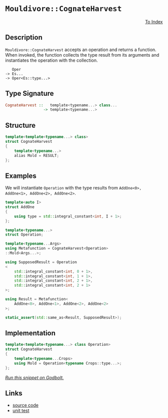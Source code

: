 <!-- Copyright 2024 Feng Mofan
SPDX-License-Identifier: Apache-2.0 -->

# `Mouldivore::CognateHarvest`

<p style='text-align: right;'><a href="../../../facilities/metafunctions.md#mouldivore-cognate-harvest">To Index</a></p>

## Description

`Mouldivore::CognateHarvest` accepts an operation and returns a function.
When invoked, the function collects the type result from its arguments and instantiates the operation with the collection.

<pre><code>   Oper
-> Es...
-> Oper&lt;Es::type...&gt;</code></pre>

## Type Signature

```Haskell
CognateHarvest ::   template<typename...> class...
                 -> template<typename...>
```

## Structure

```C++
template<template<typename...> class>
struct CognateHarvest
{
    template<typename...>
    alias Mold = RESULT;
};
```

## Examples

We will instantiate `Operation` with the type results from `AddOne<0>, AddOne<1>, AddOne<2>, AddOne<2>`.

```C++
template<auto I>
struct AddOne
{
    using type = std::integral_constant<int, I + 1>;
};

template<typename...>
struct Operation;

template<typename...Args>
using Metafunction = CognateHarvest<Operation>
::Mold<Args...>;

using SupposedResult = Operation
<
    std::integral_constant<int, 0 + 1>,
    std::integral_constant<int, 1 + 1>, 
    std::integral_constant<int, 2 + 1>, 
    std::integral_constant<int, 2 + 1>
>;

using Result = Metafunction<
    AddOne<0>, AddOne<1>, AddOne<2>, AddOne<2>
>;

static_assert(std::same_as<Result, SupposedResult>);
```

## Implementation

```C++
template<template<typename...> class Operation>
struct CognateHarvest
{ 
    template<typename...Crops>
    using Mold = Operation<typename Crops::type...>; 
};
```

[*Run this snippet on Godbolt.*](https://godbolt.org/#z:OYLghAFBqd5QCxAYwPYBMCmBRdBLAF1QCcAaPECAMzwBtMA7AQwFtMQByARg9KtQYEAysib0QXACx8BBAKoBnTAAUAHpwAMvAFYTStJg1DIApACYAQuYukl9ZATwDKjdAGFUtAK4sGIAMykrgAyeAyYAHI%2BAEaYxCAAbKQADqgKhE4MHt6%2BeqnpjgKh4VEssfFctpj2hQxCBEzEBNk%2BfoF2mA6Z9Y0ExZExcYm2DU0tuZUKo31hA2VDXACUtqhexMjsHASYLMkG2yb%2Bbtu7%2B5iHxwCeyYysmAB0j4fYANTIBgoKLwDyN8RMtWeJg0AEEpsQvA4Xh5gMxtgAJRoAN0wU2BIJMAHYLC90S98S8TnsAecjgRrrc2I97m5iKhkgogaCCS8vOkjC8ALKedC4/wAER%2BfwBmQu5JuzDY0LpDJAIHFDye/mwhxx6Kx/NV6tBAHoAFQGw1G4069H6w0vAAqqIIXyNpt1xqd9u1GLM/jC7y8WD5bi8jlohEuTLdHoYXp9FzQ4cwyVtIfRRLOFyY/tQLwAkiHwZCCC8Qeh0N9wursXiCWywsBCRS%2BYKpug5WFtsB/rQAPrRqaGAgXZukTO4ywvLhA/xWUEarWT0FJkliimSxX3bMECFQ35xEUCacY2c7YkHMmLu7UkHEYCM5XoysczmYBpULzh2p16GoWEkxHEFFoo6b/5AWvUE5W5Wh0Auc9L2pMcJz3EFb2rIQvGSfJMHQAAlVEvFoPNDkFADtwYdUjnLfEGybQRMFbMROwEbtBD7QQBw0IccVHZVSDIl4KJAZtqLbOiGAY3sjn7Ec2JHZ4B243j%2BJojsuwaRixOYl4zEkjjsBk5kCTkqiFKEkSmIIAcNOsKTgIxa9x1dRCXiwhQcLwgUuQfJgnxfUVSN0/ECyLEsjg0aT80LYtSTcLSB388KLjMEKYsCtx4qs2DXW7RxkHbJhPjiAgIF4hQ7myq83Ec5yB2Q1C0nQ8rcOeRZVQ4ZZaE4ABWXg/A4LRSFQTg3GsCyFFWdZMCHfweFIAhNGa5YAGsQDahJ7gADgSKQ2sxBJJAATn8Lb3X0ThJF4FgJA0DRSC6nq%2Bo4XgFBAS7pu65rSDgWAYEQEBVgIZJ/XISg0F2Og4giO5OFUNaAFptpeYBkGQEdJHuMxeHQwgSDwRtKn4QQRDEdgpBkQRFBUdQXtIXRKgAd3%2BZJOB4Fr2s6mbes4b5/T%2BvNUCoF5IYSGHJDhhGkZRl4IA8YH6GIcall4Z6tGWCAkCB5IQbICgIFV9WQGAKQzD4OhtmIB6IGiVnojCRpLgZ3hLeYYhLm%2BaJtE6Z7JqBthBGLWgbYprBoi8YA3DEWgHu4XgsBYQxgHEf28GIN28F/VnMFUTp/U2Sb%2BNainA2if5HY8LBWbXPAzoj0gUWIaIav5HYY8DIwZuWKgDEvAA1PBMGpzcusm3HhFEcQicH0m1FZqn9BjlBBssfQ8GiB7IGWelanDqGG3w0xLGsMwbur4gsdReBlg6LpnAgVxxj8SoQlmUpyjyNIMgEG/n4KTJ%2BkfhYqhqbppjv0mNUJOAgehNG/oMCoIxehAJgRAh%2BUCJBnxGhsZBR0OAdSuqzW6fNoaw3hojKQYsIC4AxjLcwE1FjyxbssBAmAmBYHiBAeaIBJD%2BHuHtTEkgNCSDMJIBIF0lo7QwSdUgZ0Jr3HWgkFaO0VpcASG1SQXA2p7SSNdXgt17qPSmi3N6n1lbfU5v9TW2tpZgzYJwRoLAkSYihkwN4BgORcB2vcLg9weroyIEfbGxMh4EwkNIMeSgJ4U10AbWmTB6YRyZpglmFNboc1%2Bv6F4PMXjWNsfYxxMcRyuPcaxCWqApZxHGmYahuiXpKxVkUtW0sAZaxqTrDJdj3gxxcVwS6NBcJxFNubCm9tra21IAMx2ztXYOCGZ7RgBAfZ%2Bx6gHIOIdaBhyGVHRumx5kJyTinCmacM7bCGTnVm%2BdC6XGLhs%2BWR8K6TWrrXJQ9do5GCbqASpfB24KC7j3PuQzB74xHkE2Q49yY9XCdPZuO8rDz3zsvFhvU4yZA3lvAUEK94HziD4k%2BK8/6gL8FfBg7hPCtD0PfEoSDKj5FflkQlEwUgv1qJA%2BY0Dz61HAc0alt9sUXzqNMBlT9JiAPZXobsCDSWMvQcNNYaClgYKwRotmHB0nEBsXYhxrTnF5I8eLMh3jZblIVrNUg9DGFDFhbnMREjXG8MxKozEmJ/B8IEco7BCTODaKeno96X0fpc3qWY0G4MODWNhiwBQSJEZIhcfcM4Uw0b4G8VjPQvzh6EwBSTEJwKdABFIJE6JjMZXxJuuzYx3NeZBqFiGsNLwI2uOjXmQpxSKHun8Hqj11SG2%2BsadLEAYbULtmre2Wt2UlXbUNt0k2lA%2Bk9RGX7Sa06xlu0mUUr2MyGC%2B1Zgs4Oodw6TTWU8i5pB8CJy6Dszx6dkCZ0OVRXOPUTnW3OaXK5Qzbl1wbk8qsei25ME7t3XuEofmyD%2BSmvxQLJ5ZqccYOeNhoWnzhevTgOoKIossPvTRh9j4wrPiArlLh8VwJJXMPltLP5v0FeSulX9EFiuAf/MBAqcgcuZQA3ovLf7CrZfRoVPLKN8pQZKwmsTZU4M4IqlgwbQ3hsjbWrVcaSC6poZUuhDCmGUFieakAZhXH%2BH8G1NqvCOkaC01tFazrC13VsDo/VixWHsLcf4FaSj3S6YSO6LaGD/AFs0a6ipitYmoxM55szlnljV3SM4SQQA)

## Links

- [source code](../../../../conceptrodon/descend/mouldivore/cognate_harvest.hpp)
- [unit test](../../../../tests/unit/metafunctions/mouldivore/cognate_harvest.test.hpp)
